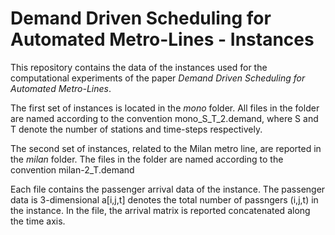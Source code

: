 # Demand Driven Scheduling for Automated Metro-Lines - Instances

This repository contains the data of the instances used for the computational experiments of the paper *Demand Driven Scheduling for Automated Metro-Lines*.

The first set of instances is located in the *mono* folder.
All files in the folder are named according to the convention mono_S_T_2.demand, where S and T denote the number of stations and time-steps respectively.

The second set of instances, related to the Milan metro line, are reported in the *milan* folder.
The files in the folder are named according to the convention milan-2_T.demand

Each file contains the passenger arrival data of the instance.
The passenger data is 3-dimensional a[i,j,t] denotes the total number of passngers (i,j,t) in the instance.
In the file, the arrival matrix is reported concatenated along the time axis.
